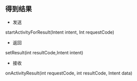 ## 得到结果

- 发送

startActivityForResult(Intent intent, Int requestCode)

- 返回

setResult(int resultCode,Intent intent)


- 接收

onActivityResult(int requestCode, int resultCode, Intent data) 

